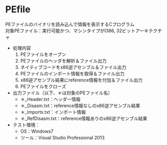 # PEfile

PEファイルのバイナリを読み込んで情報を表示するCプログラム  
対象PEファイル：実行可能かつ、マシンタイプがI386, 32ビットアーキテクチャ  
* 処理内容
    1. PEファイルをオープン
    2. PEファイルのヘッダを解析＆ファイル出力
    3. ネイティブコードをx86逆アセンブル＆ファイル出力
    4. PEファイルのインポート情報を取得＆ファイル出力
    5. x86逆アセンブル結果にreference情報を付加＆ファイル出力
    6. PEファイルをクローズ  
* 出力ファイル（以下、＊は対象のPEファイル名）
    * ＊_Header.txt：ヘッダー情報
    * ＊_Disasm.txt：reference情報なしのx86逆アセンブル結果
    * ＊_Imports.txt：インポート情報
    * ＊_RefDisasm.txt：reference情報ありのx86逆アセンブル結果
* テスト環境：
    * OS：Windows7
    * ツール：Visual Studio Professional 2013

